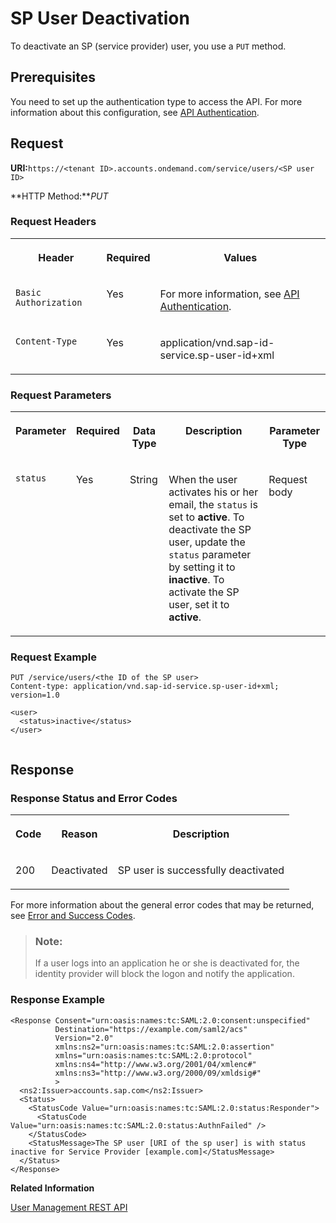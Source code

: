 <!-- loiode64bd81c6b044fa9f4e795e01218daa -->

# SP User Deactivation

To deactivate an SP \(service provider\) user, you use a `PUT` method.



<a name="loiode64bd81c6b044fa9f4e795e01218daa__section_mbm_1xk_fdb"/>

## Prerequisites

You need to set up the authentication type to access the API. For more information about this configuration, see [API Authentication](../Operation-Guide/api-authentication-9d200d5.md).



## Request

**URI:**`https://<tenant ID>.accounts.ondemand.com/service/users/<SP user ID>`

**HTTP Method:***PUT*



### Request Headers


<table>
<tr>
<th valign="top">

Header



</th>
<th valign="top">

Required



</th>
<th valign="top">

Values



</th>
</tr>
<tr>
<td valign="top">

`Basic Authorization`



</td>
<td valign="top">

Yes



</td>
<td valign="top">

For more information, see [API Authentication](../Operation-Guide/api-authentication-9d200d5.md).



</td>
</tr>
<tr>
<td valign="top">

`Content-Type`



</td>
<td valign="top">

Yes



</td>
<td valign="top">

application/vnd.sap-id-service.sp-user-id+xml



</td>
</tr>
</table>



### Request Parameters


<table>
<tr>
<th valign="top">

Parameter



</th>
<th valign="top">

Required



</th>
<th valign="top">

Data Type



</th>
<th valign="top">

Description



</th>
<th valign="top">

Parameter Type



</th>
</tr>
<tr>
<td valign="top">

`status`



</td>
<td valign="top">

Yes



</td>
<td valign="top">

String



</td>
<td valign="top">

When the user activates his or her email, the `status` is set to **active**. To deactivate the SP user, update the `status` parameter by setting it to **inactive**. To activate the SP user, set it to **active**.



</td>
<td valign="top">

Request body



</td>
</tr>
</table>



### Request Example

```
PUT /service/users/<the ID of the SP user>
Content-type: application/vnd.sap-id-service.sp-user-id+xml; version=1.0

<user>
  <status>inactive</status>
</user>


```



## Response



### Response Status and Error Codes


<table>
<tr>
<th valign="top">

Code



</th>
<th valign="top">

Reason



</th>
<th valign="top">

Description



</th>
</tr>
<tr>
<td valign="top">

200



</td>
<td valign="top">

Deactivated



</td>
<td valign="top">

SP user is successfully deactivated



</td>
</tr>
</table>

For more information about the general error codes that may be returned, see [Error and Success Codes](error-and-success-codes-7f87a75.md).

> ### Note:  
> If a user logs into an application he or she is deactivated for, the identity provider will block the logon and notify the application.



### Response Example

```
<Response Consent="urn:oasis:names:tc:SAML:2.0:consent:unspecified"
          Destination="https://example.com/saml2/acs"
          Version="2.0"
          xmlns:ns2="urn:oasis:names:tc:SAML:2.0:assertion"
          xmlns="urn:oasis:names:tc:SAML:2.0:protocol"
          xmlns:ns4="http://www.w3.org/2001/04/xmlenc#"
          xmlns:ns3="http://www.w3.org/2000/09/xmldsig#"
          >
  <ns2:Issuer>accounts.sap.com</ns2:Issuer>
  <Status>
    <StatusCode Value="urn:oasis:names:tc:SAML:2.0:status:Responder">
      <StatusCode Value="urn:oasis:names:tc:SAML:2.0:status:AuthnFailed" />
    </StatusCode>
    <StatusMessage>The SP user [URI of the sp user] is with status inactive for Service Provider [example.com]</StatusMessage>
  </Status>
</Response>
```



**Related Information**  


[User Management REST API](user-management-rest-api-e6bb70d.md "This REST API allows you to implement a request for user management, such as user registration, as well as SP user retrieval, deactivation and deletion.")


